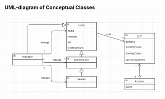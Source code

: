 ### UML-diagram of Conceptual Classes
![](https://github.com/OP-NC-EduCentre/kolesnykov/blob/tasks-of-laboratory-work-1/1.1-ConceptualClasses/Kolesnikov_uml.png)
